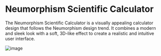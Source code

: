 # Neumorphism Scientific Calculator

The Neumorphism Scientific Calculator is a visually appealing calculator design that follows the Neumorphism design trend. It combines a modern and sleek look with a soft, 3D-like effect to create a realistic and intuitive user interface.

![image](https://github.com/mt057/Neumorphism-Scientific-Calculator/assets/82698555/0e0a9380-419b-4b3a-b28e-1ce68ac754de)
